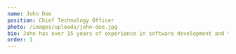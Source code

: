 ```yaml
---
name: John Doe
position: Chief Technology Officer
photo: /images/uploads/john-doe.jpg
bio: John has over 15 years of experience in software development and technology leadership. He specializes in cloud architecture and enterprise solutions.
order: 1
---
```

